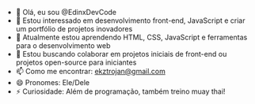- 👋 Olá, eu sou @EdinxDevCode  
- 👀 Estou interessado em desenvolvimento front-end, JavaScript e criar um portfólio de projetos inovadores  
- 🌱 Atualmente estou aprendendo HTML, CSS, JavaScript e ferramentas para o desenvolvimento web  
- 💞️ Estou buscando colaborar em projetos iniciais de front-end ou projetos open-source para iniciantes  
- 📫 Como me encontrar: ekztrojan@gmail.com  
- 😄 Pronomes: Ele/Dele  
- ⚡ Curiosidade: Além de programação, também treino muay thai!
<!---
